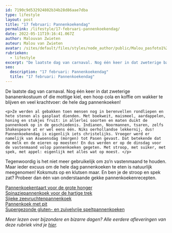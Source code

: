 ```yaml
---
id: 7190c9d532924802b34b28d86aae7dba
type: lifestyle
layout: post
title: "17 februari: Pannenkoekendag"
permalink: /lifestyle/17-februari-pannenkoekendag/
date: 2022-05-11T19:16:41.067Z
author: Malouvan Zwieten
auteur: Malou van Zwieten
avatar: /sites/default/files/styles/node_author/public/Malou_pasfoto1%20Kleurpsd2.jpg?itok=tipxhBea
rubrieken:
  - lifestyle
excerpt: "De laatste dag van carnaval. Nog één keer in dat zweterige bananenkostuum of die mottige kiel, een hoop cola en koffie om wakker te blijven en veel krachtvoer: de hele dag pannenkoeken!  "
seo:
  description: "17 februari: Pannenkoekendag"
  title: "17 februari: Pannenkoekendag"
---
```

De laatste dag van carnaval. Nog één keer in dat zweterige bananenkostuum of die mottige kiel, een hoop cola en koffie om wakker te blijven en veel krachtvoer: de hele dag pannenkoeken!  

    <p>Ze werden al gebakken toen mensen nog in berenvellen rondliepen en hete stenen als gasplaat dienden. Met boekweit, maismeel, aardappelen, honing en stukjes fruit: in allerlei soorten en maten duikt de pannenkoek op in de geschiedenis. Indianen, Noormannen, tsaren, zelfs Shakespeare at er wel eens één. Niks oerhollandse lekkernij, dus! Pannenkoekendag is eigenlijk iets christelijks. Vroeger werd er namelijk van Aswoensdag (morgen) tot Pasen gevast. Dat betekende dat de melk en de eieren op moesten! En dus werden er op de dinsdag voor de vastenmaand volop pannenkoeken gegeten. Met stroop, met suiker, met spek, met appel: eigenlijk met alles wat op moest. </p>
<p>Tegenwoordig is het niet meer gebruikelijk om zo’n vastenmaand te houden. Maar ieder excuus om de hele dag pannenkoeken te eten is natuurlijk meegenomen! Koksmuts op en klutsen maar. En ben je de stroop en spek zat? Probeer dan één van onderstaande gekke pannenkoekenrecepten. </p>
<p><a href="http://www.pannenkoek-recept.com/zweedse-pannenkoektaart.html">Pannenkoekentaart voor de grote honger</a><br><a href="http://www.okokorecepten.nl/recept/pannenkoeken/pannenkoeken/opgerolde-pannenkoekjes-spinazie-ricotta">Spinaziepannenkoek voor de hartige trek</a><br><a href="http://allrecipes.nl/recept/3321/bieslook-zeevruchtenpannenkoeken.aspx">Sjieke zeevruchtenpannenkoek</a><br><a href="http://www.ah.nl/kookschrift/recept?id=268640">Pannenkoek met pit</a><br><a href="http://www.zoett.nl/recepten/spelt-pannenkoeken-met-een-pittige-twist/">Supergezonde gluten- en zuivelvrije speltpannenkoeken</a></p>
<p><em>Meer lezen over bijzondere en bizarre dagen? Alle eerdere afleveringen van deze rubriek vind je <a href="/bij-de-tijd">hier</a>.</em></p>  

